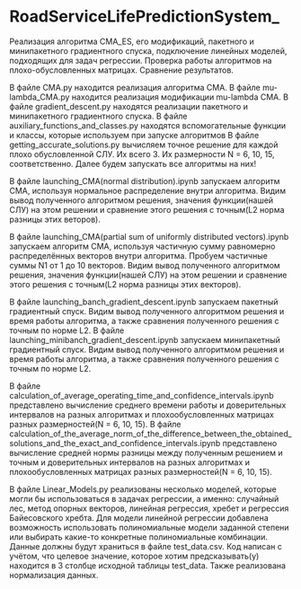 # RoadServiceLifePredictionSystem_
Реализация алгоритма CMA_ES, его модификаций, пакетного и минипакетного градиентного спуска, подключение линейных моделей, подходящих для задач регрессии. Проверка работы алгоритмов на плохо-обусловленных матрицах. Сравнение результатов.


В файле CMA.py находится реализация алгоритма CMA.
В файле mu-lambda_CMA.py находится реализация модификации mu-lambda CMA.
В файле gradient_descent.py находятся реализации пакетного и минипакетного градиентного спуска.
В файле auxiliary_functions_and_classes.py находятся вспомогательные функции и классы, которые используем при запуске алгоритмов
В файле getting_accurate_solutions.py вычисляем точное решение для каждой плохо обусловленной СЛУ. Их всего 3. Их размерности N = 6, 10, 15, соответственно. Далее будем запускать все алгоритмы на них!

В файле launching_CMA(normal distribution).ipynb запускаем алгоритм CMA, используя нормальное распределение внутри алгоритма. Видим вывод полученного алгоритмом решения, значения функции(нашей СЛУ) на этом решении 
и сравнение этого решения с точным(L2 норма разницы этих веторов).

В файле launching_CMA(partial sum of uniformly distributed vectors).ipynb запускаем алгоритм CMA, используя частичную сумму равномерно распределённых векторов внутри алгоритма. Пробуем частичные суммы N1 от 1 до 10 векторов. 
Видим вывод полученного алгоритмом решения, значения функции(нашей СЛУ) на этом решении и сравнение этого решения с точным(L2 норма разницы этих векторов).

В файле launching_banch_gradient_descent.ipynb запускаем пакетный градиентный спуск. Видим вывод полученного алгоритмом решения и время работы алгоритма, а также сравнения полученного решения с точным по норме L2.
В файле launching_minibanch_gradient_descent.ipynb запускаем минипакетный градиентный спуск. Видим вывод полученного алгоритмом решения и время работы алгоритма, а также сравнения полученного решения с точным по норме L2.

В файле calculation_of_average_operating_time_and_confidence_intervals.ipynb представлено вычисление среднего времени работы и доверительных интервалов на разных алгоритмах и плохообусловленных матрицах разных размерностей(N = 6, 10, 15).
В файле calculation_of_the_average_norm_of_the_difference_between_the_obtained_solutions_and_the_exact_and_confidence_intervals.ipynb представлено вычисление средней нормы разницы между полученным решением и точным и доверительных интервалов 
на разных алгоритмах и плохообусловленных матрицах разных размерностей(N = 6, 10, 15).

В файле Linear_Models.py реализованы несколько моделей, которые могли бы использоваться в задачах регрессии, а именно: случайный лес, метод опорных векторов, линейная регрессия, хребет и регрессия Байесовского хребта. Для модели линейной регрессии добавлена  возможность использовать полиномиальные модели заданной степени или выбирать какие-то конкретные полиномиальные комбинации. Данные должны будут храниться в файле test_data.csv. Код написан с учётом, что целевое значение, которое хотим предсказывать(y) находится в 3 столбце исходной таблицы test_data.
Также реализована нормализация данных.
